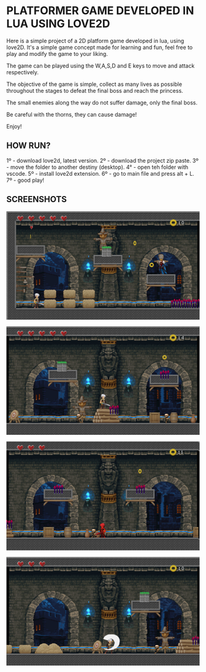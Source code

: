 # PLATFORMER GAME DEVELOPED IN LUA USING LOVE2D
Here is a simple project of a 2D platform game developed in lua, using love2D. It's a simple game concept made for learning and fun, feel free to play and modify the game to your liking.

The game can be played using the W,A,S,D and E keys to move and attack respectively.

The objective of the game is simple, collect as many lives as possible throughout the stages to defeat the final boss and reach the princess.

The small enemies along the way do not suffer damage, only the final boss.

Be careful with the thorns, they can cause damage!

Enjoy!

## HOW RUN?
1º - download love2d, latest version.
2º - download the project zip paste.
3º - move the folder to another destiny (desktop).
4° - open teh folder with vscode.
5º - install love2d extension.
6º - go to main file and press alt + L.
7º - good play!

## SCREENSHOTS
![img1](./docs/img1.png "Start Game.")

![img2](./docs/img2.png "Level 1.")

![img3](./docs/img3.png "Player Damaged.")

![img4](./docs/img4.png "Player hitting.")

